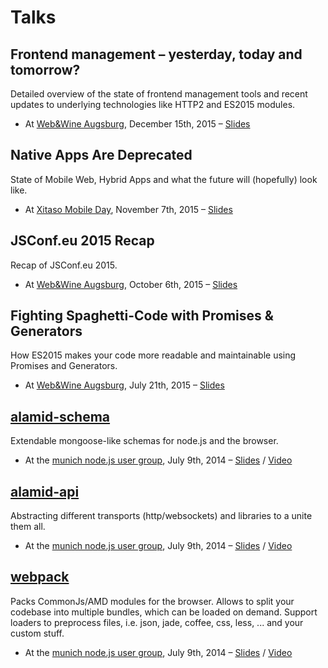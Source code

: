 Talks
=============

## Frontend management – yesterday, today and tomorrow?

Detailed overview of the state of frontend management tools and recent updates to underlying technologies like HTTP2 and ES2015 modules.

* At [Web&Wine Augsburg](http://www.meetup.com/de/web-and-wine/events/226911260/?eventId=226911260&read=1&_af=event&_af_eid=226911260), December 15th, 2015 – [Slides](http://peerigon.github.io/talks/2015-12-15-webandwine-frontend-management)

## Native Apps Are Deprecated

State of Mobile Web, Hybrid Apps and what the future will (hopefully) look like.

* At [Xitaso Mobile Day](http://xitaso.com/mobileday), November 7th, 2015 – [Slides](http://peerigon.github.io/talks/2015-11-07-mobile-day)

## JSConf.eu 2015 Recap

Recap of JSConf.eu 2015.

* At [Web&Wine Augsburg](http://www.meetup.com/de/web-and-wine/events/225587768/), October 6th, 2015 – [Slides](http://peerigon.github.io/talks/2015-10-06-webandwine-jsconfeu-recap)

## Fighting Spaghetti-Code with Promises & Generators

How ES2015 makes your code more readable and maintainable using Promises and Generators.

* At [Web&Wine Augsburg](http://www.meetup.com/de/web-and-wine/events/223784151/), July 21th, 2015 – [Slides](https://peerigon.github.io/talks/2015-07-21-webandwine-fighting-spaghetti-code-with-es2015/fighting-spaghetti-code-with-es2015.pdf)

## [alamid-schema](https://github.com/peerigon/alamid-schema)

Extendable mongoose-like schemas for node.js and the browser.

* At the [munich node.js user group](http://www.mnug.de/archive.html#2014_07_09), July 9th, 2014 – [Slides](https://peerigon.github.io/talks/2014-07-09-MNUG-alamid-schema) / [Video](https://www.youtube.com/watch?v=U5goZCiuh5U)


## [alamid-api](https://github.com/peerigon/alamid-api)

Abstracting different transports (http/websockets) and libraries to a unite them all.

* At the [munich node.js user group](http://www.mnug.de/archive.html#2014_07_09), July 9th, 2014 – [Slides](https://peerigon.github.io/talks/2014-07-09-MNUG-alamid-api) / [Video](https://www.youtube.com/watch?v=TeNRC0QYBdo)

## [webpack](https://webpack.github.io)

Packs CommonJs/AMD modules for the browser. Allows to split your codebase into multiple bundles, which can be loaded on demand. Support loaders to preprocess files, i.e. json, jade, coffee, css, less, ... and your custom stuff.

* At the [munich node.js user group](http://www.mnug.de/archive.html#2014_07_09), July 9th, 2014 – [Slides](https://peerigon.github.io/talks/2014-07-09-MNUG-webpack) / [Video](https://www.youtube.com/watch?v=EBlUng3IU4E)


